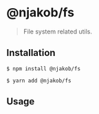 
# @njakob/fs

> File system related utils.

## Installation

```
$ npm install @njakob/fs
```

```
$ yarn add @njakob/fs
```

## Usage


```js

```

